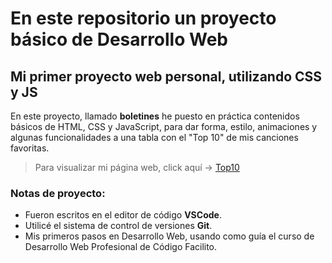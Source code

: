 # En este repositorio un proyecto básico de Desarrollo Web



## Mi primer proyecto web personal, utilizando CSS y JS
En este proyecto, llamado **boletines** he puesto en práctica contenidos básicos de HTML, CSS y JavaScript, para dar forma, estilo, animaciones y algunas funcionalidades a una tabla con el "Top 10" de mis canciones favoritas.

> Para visualizar mi página web, click aquí -> [Top10](https://milagrostoyos.github.io/boletines)


### Notas de proyecto:
 - Fueron escritos en el editor de código **VSCode**.
 - Utilicé el sistema de control de versiones **Git**.
 - Mis primeros pasos en Desarrollo Web, usando como guía el curso de Desarrollo Web Profesional de Código Facilito.

